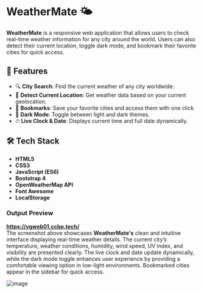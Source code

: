 # WeatherMate 🌤

**WeatherMate** is a responsive web application that allows users to check real-time weather information for any city around the world. Users can also detect their current location, toggle dark mode, and bookmark their favorite cities for quick access.

## 🌟 Features

- 🔍 **City Search**: Find the current weather of any city worldwide.
- 📍 **Detect Current Location**: Get weather data based on your current geolocation.
- 📌 **Bookmarks**: Save your favorite cities and access them with one click.
- 🌙 **Dark Mode**: Toggle between light and dark themes.
- ⏱ **Live Clock & Date**: Displays current time and full date dynamically.

## 🛠️ Tech Stack

- **HTML5**
- **CSS3**
- **JavaScript (ES6)**
- **Bootstrap 4**
- **OpenWeatherMap API**
- **Font Awesome**
- **LocalStorage**

 ### Output Preview 
**https://vgweb01.ccbp.tech/**
<br>
The screenshot above showcases **WeatherMate's** clean and intuitive interface displaying real-time weather details. The current city’s temperature, weather conditions, humidity, wind speed, UV index, and visibility are presented clearly. The live clock and date update dynamically, while the dark mode toggle enhances user experience by providing a comfortable viewing option in low-light environments. Bookmarked cities appear in the sidebar for quick access.

![image](https://github.com/user-attachments/assets/63c452c2-1a9d-44e3-ac20-053965e34e0a)
